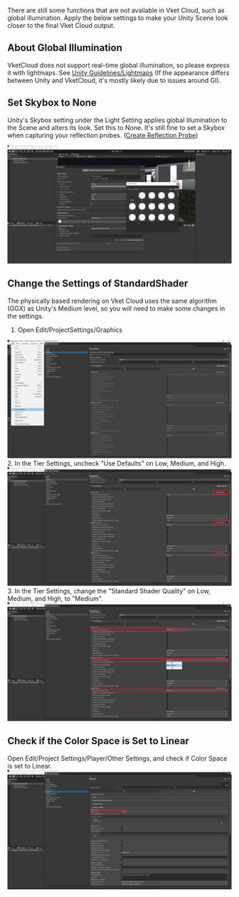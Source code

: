 There are still some functions that are not available in Vket Cloud, such as global illumination.
Apply the below settings to make your Unity Scene look closer to the final Vket Cloud output.

## About Global Illumination
VketCloud does not support real-time global illumination, so please express it with lightmaps. See [Unity Guidelines/Lightmaps](../WorldMakingGuide/UnityGuidelines.md#_6) (If the appearance differs between Unity and VketCloud, it's mostly likely due to issues around GI).

## Set Skybox to None
Unity's Skybox setting under the Light Setting applies global illumination to the Scene and alters its look. Set this to None.
It's still fine to set a Skybox when capturing your reflection probes. ([Create Reflection Probe](../WorldMakingGuide/ReflectionProbe.md))

<img src="he_image/SetSkyboxToNone.jpg">

## Change the Settings of StandardShader

The physically based rendering on Vket Cloud uses the same algorithm (GGX) as Unity's Medium level, so you will need to make some changes in the settings.

1. Open Edit/ProjectSettings/Graphics
<img src="he_image/OpenGraphics.jpg">
2. In the Tier Settings, uncheck "Use Defaults" on Low, Medium, and High. 
<img src="he_image/TierSettings.jpg">
3. In the Tier Settings, change the "Standard Shader Quality" on Low, Medium, and High, to "Medium".
<img src="he_image/StandardShaderQuality.jpg">

## Check if the Color Space is Set to Linear
Open Edit/Project Settings/Player/Other Settings, and check if Color Space is set to Linear.
<img src="he_image/ColorSpace.jpg">